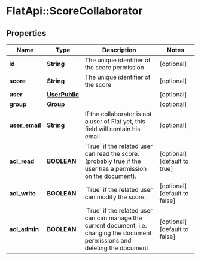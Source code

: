 # FlatApi::ScoreCollaborator

## Properties
Name | Type | Description | Notes
------------ | ------------- | ------------- | -------------
**id** | **String** | The unique identifier of the score permission | [optional] 
**score** | **String** | The unique identifier of the score | [optional] 
**user** | [**UserPublic**](UserPublic.md) |  | [optional] 
**group** | [**Group**](Group.md) |  | [optional] 
**user_email** | **String** | If the collaborator is not a user of Flat yet, this field will contain his email.  | [optional] 
**acl_read** | **BOOLEAN** | &#x60;True&#x60; if the related user can read the score. (probably true if the user has a permission on the document).  | [optional] [default to true]
**acl_write** | **BOOLEAN** | &#x60;True&#x60; if the related user can modify the score.  | [optional] [default to false]
**acl_admin** | **BOOLEAN** | &#x60;True&#x60; if the related user can can manage the current document, i.e. changing the document permissions and deleting the document  | [optional] [default to false]


